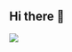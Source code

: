 ## Hi there 👋

<img src="https://img.shields.io/badge/Python-3776AB?style=flat-square&logo=Python&logoColor=white"/>
